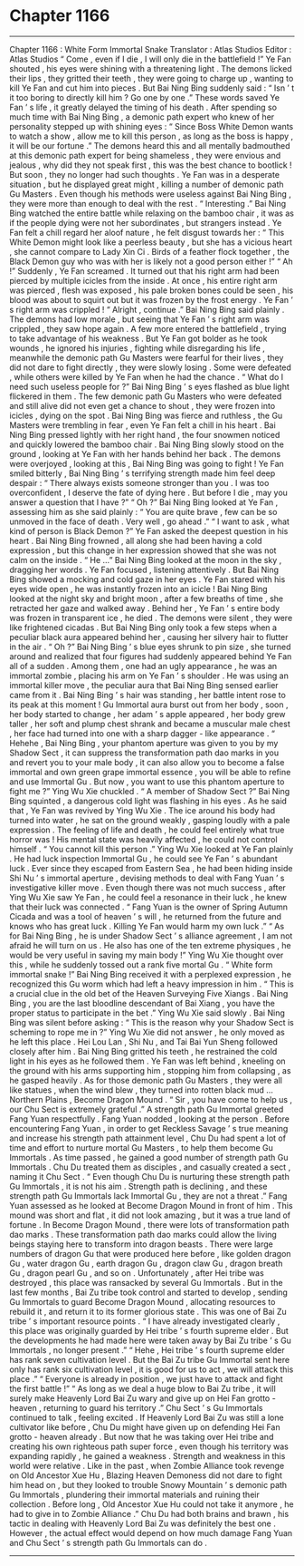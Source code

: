 
# Chapter 1166


---

Chapter 1166 : White Form Immortal Snake
Translator :
Atlas Studios
Editor :
Atlas Studios
“ Come , even if I die , I will only die in the battlefield !” Ye Fan shouted , his eyes were shining with a threatening light .
The demons licked their lips , they gritted their teeth , they were going to charge up , wanting to kill Ye Fan and cut him into pieces .
But Bai Ning Bing suddenly said : “ Isn ’ t it too boring to directly kill him ? Go one by one .”
These words saved Ye Fan ’ s life , it greatly delayed the timing of his death .
After spending so much time with Bai Ning Bing , a demonic path expert who knew of her personality stepped up with shining eyes : “ Since Boss White Demon wants to watch a show , allow me to kill this person , as long as the boss is happy , it will be our fortune .”
The demons heard this and all mentally badmouthed at this demonic path expert for being shameless , they were envious and jealous , why did they not speak first , this was the best chance to bootlick !
But soon , they no longer had such thoughts .
Ye Fan was in a desperate situation , but he displayed great might , killing a number of demonic path Gu Masters .
Even though his methods were useless against Bai Ning Bing , they were more than enough to deal with the rest .
“ Interesting .” Bai Ning Bing watched the entire battle while relaxing on the bamboo chair , it was as if the people dying were not her subordinates , but strangers instead .
Ye Fan felt a chill regard her aloof nature , he felt disgust towards her : “ This White Demon might look like a peerless beauty , but she has a vicious heart , she cannot compare to Lady Xin Ci . Birds of a feather flock together , the Black Demon guy who was with her is likely not a good person either !”
“ Ah !” Suddenly , Ye Fan screamed .
It turned out that his right arm had been pierced by multiple icicles from the inside . At once , his entire right arm was pierced , flesh was exposed , his pale broken bones could be seen , his blood was about to squirt out but it was frozen by the frost energy .
Ye Fan ’ s right arm was crippled !
“ Alright , continue .” Bai Ning Bing said plainly .
The demons had low morale , but seeing that Ye Fan ’ s right arm was crippled , they saw hope again .
A few more entered the battlefield , trying to take advantage of his weakness .
But Ye Fan got bolder as he took wounds , he ignored his injuries , fighting while disregarding his life , meanwhile the demonic path Gu Masters were fearful for their lives , they did not dare to fight directly , they were slowly losing .
Some were defeated , while others were killed by Ye Fan when he had the chance .
“ What do I need such useless people for ?” Bai Ning Bing ’ s eyes flashed as blue light flickered in them .
The few demonic path Gu Masters who were defeated and still alive did not even get a chance to shout , they were frozen into icicles , dying on the spot .
Bai Ning Bing was fierce and ruthless , the Gu Masters were trembling in fear , even Ye Fan felt a chill in his heart .
Bai Ning Bing pressed lightly with her right hand , the four snowmen noticed and quickly lowered the bamboo chair .
Bai Ning Bing slowly stood on the ground , looking at Ye Fan with her hands behind her back .
The demons were overjoyed , looking at this , Bai Ning Bing was going to fight !
Ye Fan smiled bitterly , Bai Ning Bing ’ s terrifying strength made him feel deep despair : “ There always exists someone stronger than you . I was too overconfident , I deserve the fate of dying here . But before I die , may you answer a question that I have ?”
“ Oh ?” Bai Ning Bing looked at Ye Fan , assessing him as she said plainly : “ You are quite brave , few can be so unmoved in the face of death . Very well , go ahead .”
“ I want to ask , what kind of person is Black Demon ?” Ye Fan asked the deepest question in his heart .
Bai Ning Bing frowned , all along she had been having a cold expression , but this change in her expression showed that she was not calm on the inside .
“ He …” Bai Ning Bing looked at the moon in the sky , dragging her words .
Ye Fan focused , listening attentively .
But Bai Ning Bing showed a mocking and cold gaze in her eyes .
Ye Fan stared with his eyes wide open , he was instantly frozen into an icicle !
Bai Ning Bing looked at the night sky and bright moon , after a few breaths of time , she retracted her gaze and walked away .
Behind her , Ye Fan ’ s entire body was frozen in transparent ice , he died .
The demons were silent , they were like frightened cicadas .
But Bai Ning Bing only took a few steps when a peculiar black aura appeared behind her , causing her silvery hair to flutter in the air .
“ Oh ?” Bai Ning Bing ’ s blue eyes shrunk to pin size , she turned around and realized that four figures had suddenly appeared behind Ye Fan all of a sudden .
Among them , one had an ugly appearance , he was an immortal zombie , placing his arm on Ye Fan ’ s shoulder .
He was using an immortal killer move , the peculiar aura that Bai Ning Bing sensed earlier came from it .
Bai Ning Bing ’ s hair was standing , her battle intent rose to its peak at this moment !
Gu Immortal aura burst out from her body , soon , her body started to change , her adam ’ s apple appeared , her body grew taller , her soft and plump chest shrank and became a muscular male chest , her face had turned into one with a sharp dagger - like appearance .
“ Hehehe , Bai Ning Bing , your phantom aperture was given to you by my Shadow Sect , it can suppress the transformation path dao marks in you and revert you to your male body , it can also allow you to become a false immortal and own green grape immortal essence , you will be able to refine and use Immortal Gu . But now , you want to use this phantom aperture to fight me ?” Ying Wu Xie chuckled .
“ A member of Shadow Sect ?” Bai Ning Bing squinted , a dangerous cold light was flashing in his eyes .
As he said that , Ye Fan was revived by Ying Wu Xie . The ice around his body had turned into water , he sat on the ground weakly , gasping loudly with a pale expression .
The feeling of life and death , he could feel entirely what true horror was !
His mental state was heavily affected , he could not control himself .
“ You cannot kill this person .” Ying Wu Xie looked at Ye Fan plainly .
He had luck inspection Immortal Gu , he could see Ye Fan ’ s abundant luck .
Ever since they escaped from Eastern Sea , he had been hiding inside Shi Nu ’ s immortal aperture , devising methods to deal with Fang Yuan ’ s investigative killer move .
Even though there was not much success , after Ying Wu Xie saw Ye Fan , he could feel a resonance in their luck , he knew that their luck was connected .
“ Fang Yuan is the owner of Spring Autumn Cicada and was a tool of heaven ’ s will , he returned from the future and knows who has great luck . Killing Ye Fan would harm my own luck .”
“ As for Bai Ning Bing , he is under Shadow Sect ’ s alliance agreement , I am not afraid he will turn on us . He also has one of the ten extreme physiques , he would be very useful in saving my main body !”
Ying Wu Xie thought over this , while he suddenly tossed out a rank five mortal Gu .
“ White form immortal snake !” Bai Ning Bing received it with a perplexed expression , he recognized this Gu worm which had left a heavy impression in him .
“ This is a crucial clue in the old bet of the Heaven Surveying Five Xiangs . Bai Ning Bing , you are the last bloodline descendant of Bai Xiang , you have the proper status to participate in the bet .” Ying Wu Xie said slowly .
Bai Ning Bing was silent before asking : “ This is the reason why your Shadow Sect is scheming to rope me in ?”
Ying Wu Xie did not answer , he only moved as he left this place .
Hei Lou Lan , Shi Nu , and Tai Bai Yun Sheng followed closely after him .
Bai Ning Bing gritted his teeth , he restrained the cold light in his eyes as he followed them .
Ye Fan was left behind , kneeling on the ground with his arms supporting him , stopping him from collapsing , as he gasped heavily .
As for those demonic path Gu Masters , they were all like statues , when the wind blew , they turned into rotten black mud …
Northern Plains , Become Dragon Mound .
“ Sir , you have come to help us , our Chu Sect is extremely grateful .” A strength path Gu Immortal greeted Fang Yuan respectfully .
Fang Yuan nodded , looking at the person .
Before encountering Fang Yuan , in order to get Reckless Savage ’ s true meaning and increase his strength path attainment level , Chu Du had spent a lot of time and effort to nurture mortal Gu Masters , to help them become Gu Immortals .
As time passed , he gained a good number of strength path Gu Immortals . Chu Du treated them as disciples , and casually created a sect , naming it Chu Sect .
“ Even though Chu Du is nurturing these strength path Gu Immortals , it is not his aim . Strength path is declining , and these strength path Gu Immortals lack Immortal Gu , they are not a threat .” Fang Yuan assessed as he looked at Become Dragon Mound in front of him .
This mound was short and flat , it did not look amazing , but it was a true land of fortune .
In Become Dragon Mound , there were lots of transformation path dao marks . These transformation path dao marks could allow the living beings staying here to transform into dragon beasts . There were large numbers of dragon Gu that were produced here before , like golden dragon Gu , water dragon Gu , earth dragon Gu , dragon claw Gu , dragon breath Gu , dragon pearl Gu , and so on .
Unfortunately , after Hei tribe was destroyed , this place was ransacked by several Gu Immortals .
But in the last few months , Bai Zu tribe took control and started to develop , sending Gu Immortals to guard Become Dragon Mound , allocating resources to rebuild it , and return it to its former glorious state .
This was one of Bai Zu tribe ’ s important resource points .
“ I have already investigated clearly , this place was originally guarded by Hei tribe ’ s fourth supreme elder . But the developments he had made here were taken away by Bai Zu tribe ’ s Gu Immortals , no longer present .”
“ Hehe , Hei tribe ’ s fourth supreme elder has rank seven cultivation level . But the Bai Zu tribe Gu Immortal sent here only has rank six cultivation level , it is good for us to act , we will attack this place .”
“ Everyone is already in position , we just have to attack and fight the first battle !”
“ As long as we deal a huge blow to Bai Zu tribe , it will surely make Heavenly Lord Bai Zu wary and give up on Hei Fan grotto - heaven , returning to guard his territory .”
Chu Sect ’ s Gu Immortals continued to talk , feeling excited .
If Heavenly Lord Bai Zu was still a lone cultivator like before , Chu Du might have given up on defending Hei Fan grotto - heaven already .
But now that he was taking over Hei tribe and creating his own righteous path super force , even though his territory was expanding rapidly , he gained a weakness .
Strength and weakness in this world were relative .
Like in the past , when Zombie Alliance took revenge on Old Ancestor Xue Hu , Blazing Heaven Demoness did not dare to fight him head on , but they looked to trouble Snowy Mountain ’ s demonic path Gu Immortals , plundering their immortal materials and ruining their collection . Before long , Old Ancestor Xue Hu could not take it anymore , he had to give in to Zombie Alliance .”
Chu Du had both brains and brawn , his tactic in dealing with Heavenly Lord Bai Zu was definitely the best one .
However , the actual effect would depend on how much damage Fang Yuan and Chu Sect ’ s strength path Gu Immortals can do .

---

